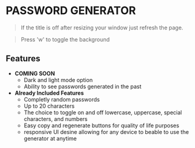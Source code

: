 # PASSWORD GENERATOR

> If the title is off after resizing your window just refresh the page.

> Press 'w' to toggle the background

## **Features**

- **COMING SOON**
  - Dark and light mode option
  - Ability to see passwords generated in the past
- **Already Included Features**
  - Completly random passwords
  - Up to 20 characters
  - The choice to toggle on and off lowercase, uppercase, special characters, and numbers
  - Easy copy and regenerate buttons for quality of life purposes
  - responsive UI desine allowing for any device to beable to use the generator at anytime
